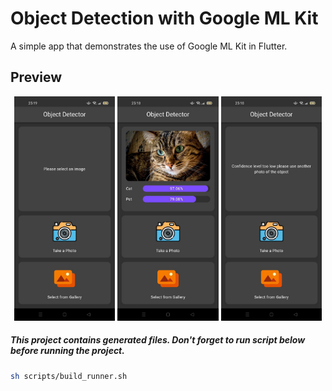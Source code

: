 # Object Detection with Google ML Kit

A simple app that demonstrates the use of Google ML Kit in Flutter.

## Preview
<p align='center'>
    <img src="screenshots/1.jpeg" width="32%"/>
    <img src="screenshots/2.jpeg" width="32%"/>
    <img src="screenshots/3.jpeg" width="32%"/>

</p>

##### This project contains generated files. Don't forget to run script below before running the project.
```sh
sh scripts/build_runner.sh
```